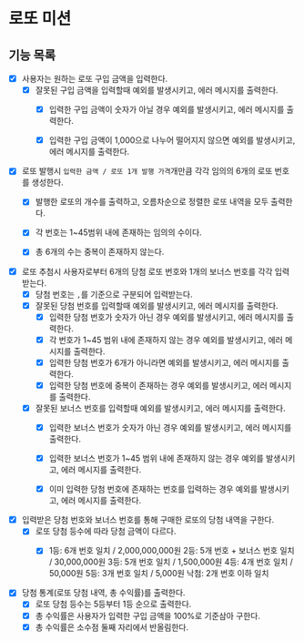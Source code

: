 # 로또 미션

## 기능 목록

- [x] 사용자는 원하는 로또 구입 금액을 입력한다.
    - [x] 잘못된 구입 금액을 입력할때 예외를 발생시키고, 에러 메시지를 출력한다.
        - [x] 입력한 구입 금액이 숫자가 아닐 경우 예외를 발생시키고, 에러 메시지를 출력한다.
        - [x] 입력한 구입 금액이 1,000으로 나누어 떨어지지 않으면 예외를 발생시키고, 에러 메시지를 출력한다.


- [x] 로또 발행시 `입력한 금액 / 로또 1개 발행 가격`개만큼 각각 임의의 6개의 로또 번호를 생성한다.
    - [x] 발행한 로또의 개수를 출력하고, 오름차순으로 정렬한 로또 내역을 모두 출력한다.
    - [x] 각 번호는 1~45범위 내에 존재하는 임의의 수이다.
    - [x] 총 6개의 수는 중복이 존재하지 않는다.


- [x] 로또 추첨시 사용자로부터 6개의 당첨 로또 번호와 1개의 보너스 번호를 각각 입력받는다.
    - [x] 당첨 번호는 `,`를 기준으로 구분되어 입력받는다.
    - [x] 잘못된 당첨 번호를 입력할때 예외를 발생시키고, 에러 메시지를 출력한다.
        - [x] 입력한 당첨 번호가 숫자가 아닌 경우 예외를 발생시키고, 에러 메시지를 출력한다.
        - [x] 각 번호가 1~45 범위 내에 존재하지 않는 경우 예외를 발생시키고, 에러 메시지를 출력한다.
        - [x] 입력한 당첨 번호가 6개가 아니라면 예외를 발생시키고, 에러 메시지를 출력한다.
        - [x] 입력한 당첨 번호에 중복이 존재하는 경우 예외를 발생시키고, 에러 메시지를 출력한다.
    - [x] 잘못된 보너스 번호를 입력할때 예외를 발생시키고, 에러 메시지를 출력한다.
        - [x] 입력한 보너스 번호가 숫자가 아닌 경우 예외를 발생시키고, 에러 메시지를 출력한다.
        - [x] 입력한 보너스 번호가 1~45 범위 내에 존재하지 않는 경우 예외를 발생시키고, 에러 메시지를 출력한다.
        - [x] 이미 입력한 당첨 번호에 존재하는 번호를 입력하는 경우 예외를 발생시키고, 에러 메시지를 출력한다.


- [x] 입력받은 당첨 번호와 보너스 번호를 통해 구매한 로또의 당첨 내역을 구한다.
    - [x] 로또 당첨 등수에 따라 당첨 금액이 다르다.
        - [x] 1등: 6개 번호 일치 / 2,000,000,000원
              2등: 5개 번호 + 보너스 번호 일치 / 30,000,000원
              3등: 5개 번호 일치 / 1,500,000원
              4등: 4개 번호 일치 / 50,000원
              5등: 3개 번호 일치 / 5,000원
              낙첨: 2개 번호 이하 일치


- [x] 당첨 통계(로또 당첨 내역, 총 수익률)를 출력한다.
    - [x] 로또 당첨 등수는 5등부터 1등 순으로 출력한다.
    - [x] 총 수익률은 사용자가 입력한 구입 금액을 100%로 기준삼아 구한다.
    - [x] 총 수익률은 소수점 둘째 자리에서 반올림한다.